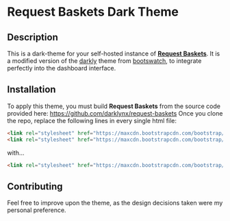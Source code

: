 # Request Baskets Dark Theme

## Description
This is a dark-theme for your self-hosted instance of [**Request Baskets**](https://github.com/darklynx/request-baskets).
It is a modified version of the [darkly](https://bootswatch.com/3/darkly/) theme from [bootswatch](https://bootswatch.com/), to integrate perfectly into the dashboard interface.

## Installation
To apply this theme, you must build **Request Baskets** from the source code provided here: https://github.com/darklynx/request-baskets
Once you clone the repo, replace the following lines in every single html file:
```html
<link rel="stylesheet" href="https://maxcdn.bootstrapcdn.com/bootstrap/3.3.7/css/bootstrap.min.css" integrity="sha384-BVYiiSIFeK1dGmJRAkycuHAHRg32OmUcww7on3RYdg4Va+PmSTsz/K68vbdEjh4u" crossorigin="anonymous">
<link rel="stylesheet" href="https://maxcdn.bootstrapcdn.com/bootstrap/3.3.7/css/bootstrap-theme.min.css" integrity="sha384-rHyoN1iRsVXV4nD0JutlnGaslCJuC7uwjduW9SVrLvRYooPp2bWYgmgJQIXwl/Sp" crossorigin="anonymous">
```
with...
```html
<link rel="stylesheet" href="https://maxcdn.bootstrapcdn.com/bootstrap/3.3.7/css/bootstrap.min.css" integrity="sha384-BVYiiSIFeK1dGmJRAkycuHAHRg32OmUcww7on3RYdg4Va+PmSTsz/K68vbdEjh4u" crossorigin="anonymous">
```

## Contributing
Feel free to improve upon the theme, as the design decisions taken were my personal preference.
